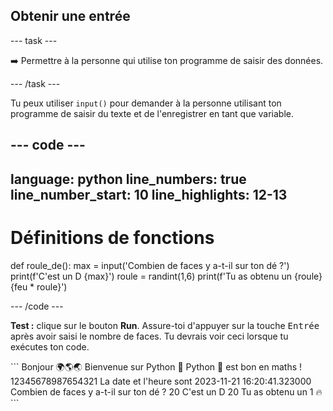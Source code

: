<h2 class="c-project-heading--task">Obtenir une entrée</h2>

--- task ---

➡️ Permettre à la personne qui utilise ton programme de saisir des données.

--- /task ---

Tu peux utiliser `input()` pour demander à la personne utilisant ton programme de saisir du texte et de l'enregistrer en tant que variable.

--- code ---
---
language: python
line_numbers: true
line_number_start: 10
line_highlights: 12-13
---

# Définitions de fonctions
def roule_de():
    max = input('Combien de faces y a-t-il sur ton dé ?')
    print(f'C\'est un D {max}')
    roule = randint(1,6)
    print(f'Tu as obtenu un {roule} {feu * roule}')

--- /code ---

**Test :** clique sur le bouton **Run**.
Assure-toi d'appuyer sur la touche <kbd>Entrée</kbd> après avoir saisi le nombre de faces.
Tu devrais voir ceci lorsque tu exécutes ton code.

<div class="c-project-output">
```
Bonjour 🌍🌎🌏
Bienvenue sur Python 🐍
Python 🐍 est bon en maths !
12345678987654321
La date et l'heure sont 2023-11-21 16:20:41.323000
Combien de faces y a-t-il sur ton dé ?
20 
C'est un D 20
Tu as obtenu un 1 🔥
```
</div>
